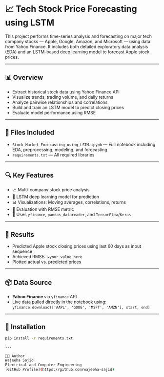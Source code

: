 # 📈 Tech Stock Price Forecasting using LSTM

This project performs time-series analysis and forecasting on major tech company stocks — Apple, Google, Amazon, and Microsoft — using data from Yahoo Finance. It includes both detailed exploratory data analysis (EDA) and an LSTM-based deep learning model to forecast Apple stock prices.

---

## 📊 Overview

- Extract historical stock data using Yahoo Finance API  
- Visualize trends, trading volume, and daily returns  
- Analyze pairwise relationships and correlations  
- Build and train an LSTM model to predict closing prices  
- Evaluate model performance using RMSE

---

## 📁 Files Included

- `Stock_Market_Forecasting_using_LSTM.ipynb` — Full notebook including EDA, preprocessing, modeling, and forecasting  
- `requirements.txt` — All required libraries  


---

## 🔍 Key Features

- 📈 Multi-company stock price analysis  
- 🧠 LSTM deep learning model for prediction  
- 📊 Visualizations: Moving averages, correlations, returns  
- 🧪 Evaluation with RMSE metric  
- 🧰 Uses `yfinance`, `pandas_datareader`, and `TensorFlow/Keras`

---

## 🧠 Results

- Predicted Apple stock closing prices using last 60 days as input sequence  
- Achieved RMSE: ~`your_value_here`  
- Plotted actual vs. predicted prices

---

## 📦 Data Source

- **Yahoo Finance** via `yfinance` API  
- Live data pulled directly in the notebook using:  
  `yfinance.download(['AAPL', 'GOOG', 'MSFT', 'AMZN'], start, end)`

---

## 🧰 Installation

```bash
pip install -r requirements.txt

---

👩‍💻 Author
Wajeeha Sajid
Electrical and Computer Engineering
[GitHub Profile](https://github.com/wajeeha-sajid)
 

